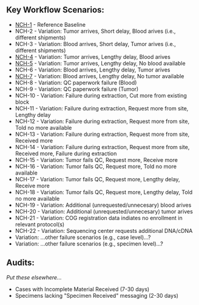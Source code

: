 ## Key Workflow Scenarios:
* [NCH-1](NCH-1.md) - Reference Baseline
* NCH-2 - Variation: Tumor arrives, Short delay, Blood arives (i.e., different shipments)
* NCH-3 - Variation: Blood arrives, Short delay, Tumor arives (i.e., different shipments)
* [NCH-4](NCH-4.md) - Variation: Tumor arrives, Lengthy delay, Blood arives
* [NCH-5](NCH-5.md) - Variation: Tumor arrives, Lengthy delay, No blood available
* NCH-6 - Variation: Blood arrives, Lengthy delay, Tumor arives
* [NCH-7](NCH-7.md) - Variation: Blood arrives, Lengthy delay, No tumor available
* NCH-8 - Variation: QC paperwork failure (Blood)
* NCH-9 - Variation: QC paperwork failure (Tumor)
* NCH-10 - Variation: Failure during extraction, Cut more from existing block
* NCH-11 - Variation: Failure during extraction, Request more from site, Lengthy delay
* NCH-12 - Variation: Failure during extraction, Request more from site, Told no more available
* NCH-13 - Variation: Failure during extraction, Request more from site, Received more
* NCH-14 - Variation: Failure during extraction, Request more from site, Received more, Failure during extraction
* NCH-15 - Variation: Tumor fails QC, Request more, Receive more
* NCH-16 - Variation: Tumor fails QC, Request more, Told no more available
* NCH-17 - Variation: Tumor fails QC, Request more, Lengthy delay, Receive more
* NCH-18 - Variation: Tumor fails QC, Request more, Lengthy delay, Told no more available
* NCH-19 - Variation: Additional (unrequested/unnecesary) blood arives
* NCH-20 - Variation: Additional (unrequested/unnecesary) tumor arives
* NCH-21 - Variation: COG registration data indiates no enrollment in relevant protocol(s)
* NCH-22 - Variation: Sequencing center requests additional DNA/cDNA
* Variation: ...other failure scenarios (e.g., case level)...?
* Variation: ...other failure scenarios (e.g., specimen level)...?

## Audits:
_Put these elsewhere..._
* Cases with Incomplete Material Received (7-30 days)
* Specimens lacking "Specimen Received" messaging (2-30 days)

